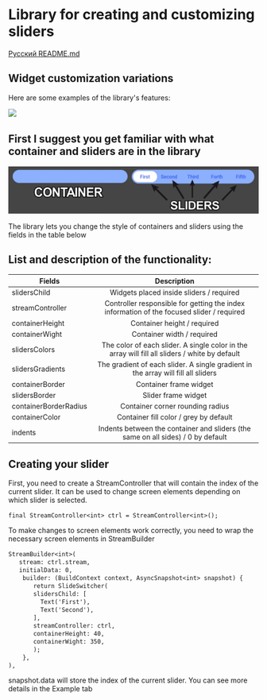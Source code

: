 # Library for creating and customizing sliders

[Русский README.md](README.ru.md)

## Widget customization variations

Here are some examples of the library's features:

![](.github/switchers_example.gif)

## First I suggest you get familiar with what container and sliders are in the library

![](.github/container_sliders.png)

The library lets you change the style of containers and sliders using the fields in the table below

## List and description of the functionality:

| Fields           | Description                                   |
| ---------------- |:---------------------------------------------:|
| slidersChild     | Widgets placed inside sliders / required |
| streamController | Controller responsible for getting the index information of the focused slider / required |
| containerHeight | Container height / required |
| containerWight | Container width / required |
| slidersColors | The color of each slider. A single color in the array will fill all sliders / white by default |
| slidersGradients | The gradient of each slider. A single gradient in the array will fill all sliders |
| containerBorder | Container frame widget |
| slidersBorder | Slider frame widget |
| containerBorderRadius | Container corner rounding radius |
| containerColor | Container fill color / grey by default |
| indents | Indents between the container and sliders (the same on all sides) / 0 by default |

## Creating your slider

First, you need to create a StreamController that will contain the index of the current slider.
It can be used to change screen elements depending on which slider is selected.

```
final StreamController<int> ctrl = StreamController<int>();
```

To make changes to screen elements work correctly, you need to wrap the necessary screen elements in StreamBuilder

```
StreamBuilder<int>(
   stream: ctrl.stream,
   initialData: 0,
    builder: (BuildContext context, AsyncSnapshot<int> snapshot) {
       return SlideSwitcher(
       slidersChild: [
         Text('First'),
         Text('Second'),
       ],
       streamController: ctrl,
       containerHeight: 40,
       containerWight: 350,
       );
    },
),
```

snapshot.data will store the index of the current slider.
You can see more details in the Example tab